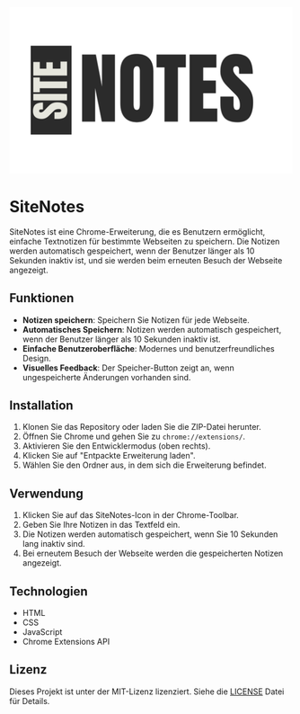 ![SiteNotes Logo](chrome-extension/icons/logo.png)

# SiteNotes

SiteNotes ist eine Chrome-Erweiterung, die es Benutzern ermöglicht, einfache Textnotizen für bestimmte Webseiten zu speichern. Die Notizen werden automatisch gespeichert, wenn der Benutzer länger als 10 Sekunden inaktiv ist, und sie werden beim erneuten Besuch der Webseite angezeigt.

## Funktionen

- **Notizen speichern**: Speichern Sie Notizen für jede Webseite.
- **Automatisches Speichern**: Notizen werden automatisch gespeichert, wenn der Benutzer länger als 10 Sekunden inaktiv ist.
- **Einfache Benutzeroberfläche**: Modernes und benutzerfreundliches Design.
- **Visuelles Feedback**: Der Speicher-Button zeigt an, wenn ungespeicherte Änderungen vorhanden sind.

## Installation

1. Klonen Sie das Repository oder laden Sie die ZIP-Datei herunter.
2. Öffnen Sie Chrome und gehen Sie zu `chrome://extensions/`.
3. Aktivieren Sie den Entwicklermodus (oben rechts).
4. Klicken Sie auf "Entpackte Erweiterung laden".
5. Wählen Sie den Ordner aus, in dem sich die Erweiterung befindet.

## Verwendung

1. Klicken Sie auf das SiteNotes-Icon in der Chrome-Toolbar.
2. Geben Sie Ihre Notizen in das Textfeld ein.
3. Die Notizen werden automatisch gespeichert, wenn Sie 10 Sekunden lang inaktiv sind.
4. Bei erneutem Besuch der Webseite werden die gespeicherten Notizen angezeigt.

## Technologien

- HTML
- CSS
- JavaScript
- Chrome Extensions API

## Lizenz

Dieses Projekt ist unter der MIT-Lizenz lizenziert. Siehe die [LICENSE](LICENSE) Datei für Details.